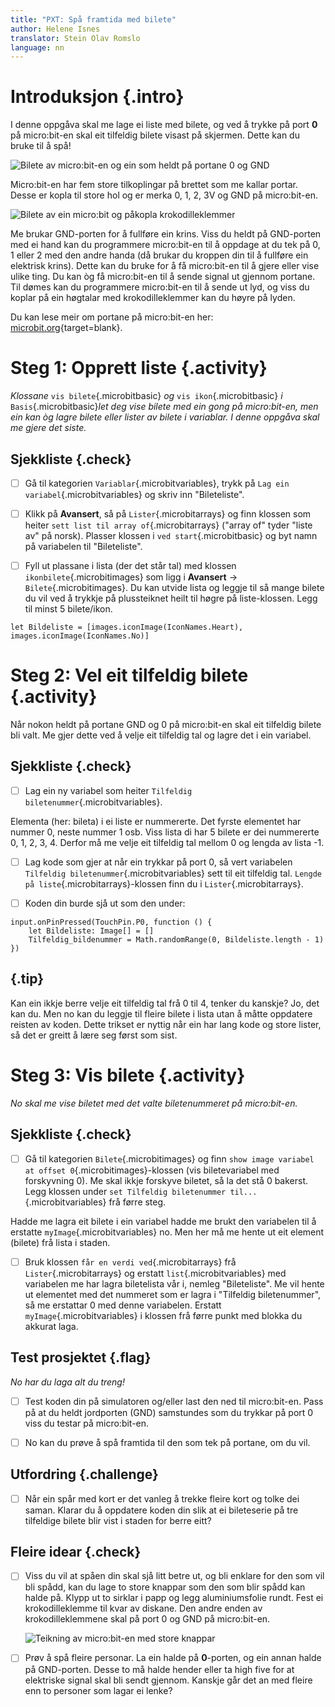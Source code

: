 ```yaml
---
title: "PXT: Spå framtida med bilete"
author: Helene Isnes
translator: Stein Olav Romslo
language: nn
---
```



# Introduksjon {.intro}

I denne oppgåva skal me lage ei liste med bilete, og ved å trykke på port __0__
på micro:bit-en skal eit tilfeldig bilete visast på skjermen. Dette kan du bruke
til å spå!

![Bilete av micro:bit-en og ein som heldt på portane `0` og `GND`](spill.png)

Micro:bit-en har fem store tilkoplingar på brettet som me kallar portar. Desse
er kopla til store hol og er merka 0, 1, 2, 3V og GND på micro:bit-en.

![Bilete av ein micro:bit og påkopla krokodilleklemmer](kontakt.png)

Me brukar GND-porten for å fullføre ein krins. Viss du heldt på GND-porten
med ei hand kan du programmere micro:bit-en til å oppdage at du tek på 0, 1
eller 2 med den andre handa (då brukar du kroppen din til å fullføre ein
elektrisk krins). Dette kan du bruke for å få micro:bit-en til å gjere eller
vise ulike ting. Du kan òg få micro:bit-en til å sende signal ut gjennom
portane. Til dømes kan du programmere micro:bit-en til å sende ut lyd, og viss
du koplar på ein høgtalar med krokodilleklemmer kan du høyre på lyden.

Du kan lese meir om portane på micro:bit-en her:
[microbit.org](https://microbit.org/no/guide/hardware/pins/){target=blank}.


# Steg 1: Opprett liste {.activity}

*Klossane* `vis bilete`{.microbitbasic} *og* `vis ikon`{.microbitbasic} *i*
`Basis`{.microbitbasic}*let deg vise bilete med ein gong på micro:bit-en, men
ein kan òg lagre bilete eller lister av bilete i variablar. I denne oppgåva skal
me gjere det siste.*

## Sjekkliste {.check}

- [ ] Gå til kategorien `Variablar`{.microbitvariables}, trykk på
  `Lag ein variabel`{.microbitvariables} og skriv inn "Bileteliste".

- [ ] Klikk på __Avansert__, så på `Lister`{.microbitarrays} og finn klossen som
  heiter `sett list til array of`{.microbitarrays} ("array of" tyder "liste av"
  på norsk). Plasser klossen i `ved start`{.microbitbasic} og byt namn på
  variabelen til "Bileteliste".

- [ ] Fyll ut plassane i lista (der det står tal) med klossen `ikonbilete`{.microbitimages}
  som ligg i __Avansert__ -> `Bilete`{.microbitimages}. Du kan utvide lista og
  leggje til så mange bilete du vil ved å trykkje på plussteiknet heilt til
  høgre på liste-klossen. Legg til minst 5 bilete/ikon.

```microbit
let Bildeliste = [images.iconImage(IconNames.Heart), images.iconImage(IconNames.No)]
```

# Steg 2: Vel eit tilfeldig bilete {.activity}

Når nokon heldt på portane GND og 0 på micro:bit-en skal eit tilfeldig
bilete bli valt. Me gjer dette ved å velje eit tilfeldig tal og lagre det i ein
variabel.

## Sjekkliste {.check}

- [ ] Lag ein ny variabel som heiter `Tilfeldig biletenummer`{.microbitvariables}.

Elementa (her: bileta) i ei liste er nummererte. Det fyrste elementet har nummer
0, neste nummer 1 osb. Viss lista di har 5 bilete er dei nummererte 0,
1, 2, 3, 4. Derfor må me velje eit tilfeldig tal mellom 0 og lengda
av lista -1.

- [ ] Lag kode som gjer at når ein trykkar på port 0, så vert variabelen
  `Tilfeldig biletenummer`{.microbitvariables} sett til eit tilfeldig tal.
  `Lengde på liste`{.microbitarrays}-klossen finn du i `Lister`{.microbitarrays}.

- [ ] Koden din burde sjå ut som den under:

```microbit
input.onPinPressed(TouchPin.P0, function () {
    let Bildeliste: Image[] = []
    Tilfeldig_bildenummer = Math.randomRange(0, Bildeliste.length - 1)
})
```

## {.tip}

Kan ein ikkje berre velje eit tilfeldig tal frå 0 til 4, tenker du kanskje? Jo,
det kan du. Men no kan du leggje til fleire bilete i lista utan å måtte
oppdatere reisten av koden. Dette trikset er nyttig når ein har lang kode og
store lister, så det er greitt å lære seg først som sist.


# Steg 3: Vis bilete {.activity}

*No skal me vise biletet med det valte biletenummeret på micro:bit-en.*

## Sjekkliste {.check}

- [ ] Gå til kategorien `Bilete`{.microbitimages} og finn `show image variabel
  at offset 0`{.microbitimages}-klossen (vis biletevariabel med forskyvning 0).
  Me skal ikkje forskyve biletet, så la det stå 0 bakerst. Legg klossen under
  `set Tilfeldig biletenummer til...`{.microbitvariables} frå førre steg.

Hadde me lagra eit bilete i ein variabel hadde me brukt den variabelen til å
erstatte `myImage`{.microbitvariables} no. Men her må me hente ut eit element
(bilete) frå lista i staden.

- [ ] Bruk klossen `får en verdi ved`{.microbitarrays} frå `Lister`{.microbitarrays}
  og erstatt `list`{.microbitvariables} med variabelen me har lagra biletelista
  vår i, nemleg "Bileteliste". Me vil hente ut elementet med det nummeret som er
  lagra i "Tilfeldig biletenummer", så me erstattar 0 med denne variabelen.
  Erstatt `myImage`{.microbitvariables} i klossen frå førre punkt med blokka du
  akkurat laga.

## Test prosjektet {.flag}

*No har du laga alt du treng!*

- [ ] Test koden din på simulatoren og/eller last den ned til micro:bit-en. Pass
  på at du heldt jordporten (GND) samstundes som du trykkar på port 0 viss
  du testar på micro:bit-en.

- [ ] No kan du prøve å spå framtida til den som tek på portane, om du vil.

## Utfordring {.challenge}

- [ ] Når ein spår med kort er det vanleg å trekke fleire kort og tolke dei
  saman. Klarar du å oppdatere koden din slik at ei bileteserie på tre
  tilfeldige bilete blir vist i staden for berre eitt?

## Fleire idear {.check}

- [ ] Viss du vil at spåen din skal sjå litt betre ut, og bli enklare for den
  som vil bli spådd, kan du lage to store knappar som den som blir spådd kan
  halde på. Klypp ut to sirklar i papp og legg aluminiumsfolie rundt. Fest ei
  krokodilleklemme til kvar av diskane. Den andre enden av krokodilleklemmene
  skal på port 0 og GND på micro:bit-en.

	![Teikning av micro:bit-en med store knappar](knapper.png)

- [ ] Prøv å spå fleire personar. La ein halde på __0__-porten, og ein annan
  halde på GND-porten. Desse to må halde hender eller ta high five for at
  elektriske signal skal bli sendt gjennom. Kanskje går det an med fleire enn to
  personer som lagar ei lenke?

